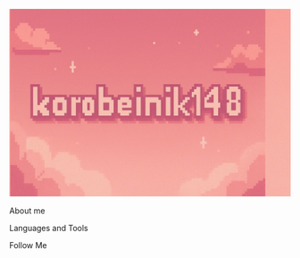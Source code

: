 [![Header](https://github.com/korobeinik148/korobeinik148/blob/main/assets/ChatGPT%20Image%2021%20%D0%B0%D0%B2%D0%B3.%202025%20%D0%B3.%2C%2017_21_08.png)](https://t.me/milliardessa)

About me

Languages and Tools

Follow Me
